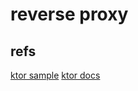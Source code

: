 # reverse proxy

## refs

[ktor sample](https://github.com/ktorio/ktor-samples/tree/main/reverse-proxy)
[ktor docs](https://ktor.io/learn/)
